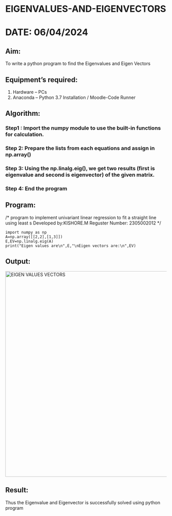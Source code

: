 # EIGENVALUES-AND-EIGENVECTORS
# DATE: 06/04/2024
## Aim:
To write a python program to find the Eigenvalues and Eigen Vectors
## Equipment’s required:
1. 	Hardware – PCs
2. 	Anaconda – Python 3.7 Installation / Moodle-Code Runner
## Algorithm:
### Step1 : Import the numpy module to use the built-in functions for calculation.
### Step 2: Prepare the lists from each equations and assign in np.array()
### Step 3: Using the np.linalg.eig(),  we get two results (first is eigenvalue and second is eigenvector) of the given matrix.
### Step 4: End the program
## Program:
/*
program to implement univariant linear regression to fit a straight line using least s
Developed by:KISHORE.M
Reguster Number: 2305002012
*/
```
import numpy as np
A=np.array([[2,2],[1,3]])
E,EV=np.linalg.eig(A)
print("Eigen values are\n",E,"\nEigen vectors are:\n",EV)
```
## Output:
<img width="642" alt="EIGEN VALUES   VECTORS" src="https://github.com/kishore07062005/EIGENVALUES-AND-EIGENVECTORS/assets/156066116/2aef91ae-f858-48ff-9f9e-360dabc7e9fa">

## Result:
Thus the Eigenvalue and Eigenvector is successfully solved using python program
